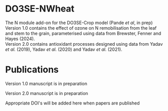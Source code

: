 # DO3SE-NWheat
The N module add-on for the DO3SE-Crop model (Pande _et al_, in prep)
Version 1.0 contains the effect of ozone on N remobilisation from the leaf and stem to the grain, parameterised using data from Brewster, Fenner and Hayes (2024).  
Version 2.0 contains antioxidant processes designed using data from Yadav _et al._ (2019), Yadav _et al._ (2020) and Yadav _et al._ (2021).  

# Publications  
Version 1.0 manuscript is in preparation  

Version 2.0 manuscript is in preparation  

Appropriate DOI's will be added here when papers are published
